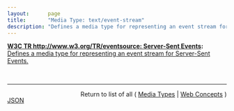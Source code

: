 ```yaml
---
layout:      page
title:       "Media Type: text/event-stream"
description: "Defines a media type for representing an event stream for Server-Sent Events."
---
```


**[W3C TR http://www.w3.org/TR/eventsource: Server-Sent Events](/specs/W3C/TR/eventsource " specification defines an API for opening an HTTP connection for receiving push notifications from a server in the form of DOM events. The API is designed such that it can be extended to work with other push notification schemes such as Push SMS."):** [Defines a media type for representing an event stream for Server-Sent Events.](http://www.w3.org/TR/eventsource/#text-event-stream "Read documentation for Media Type &#34;text/event-stream&#34;")

<br/>
<hr/>

<p style="float : left"><a href="text/event-stream.json" title="JSON representing this particular Web Concept value">JSON</a></p>
<p style="text-align: right">Return to list of all ( <a href="../media-types">Media Types</a> | <a href="../">Web Concepts</a> )</p>
